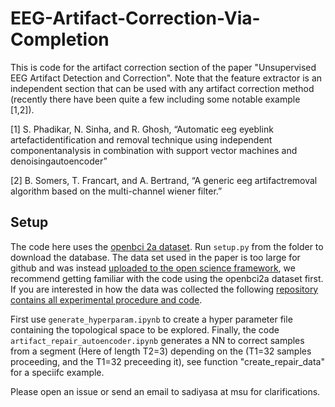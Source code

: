 # EEG-Artifact-Correction-Via-Completion

This is code for the artifact correction section of the paper "Unsupervised EEG Artifact Detection and Correction". Note that the feature extractor is an independent section that can be used with any artifact correction method (recently there have been quite a few including some notable example [1,2]).


[1] S. Phadikar, N. Sinha, and R. Ghosh, “Automatic eeg eyeblink artefactidentification  and  removal  technique  using  independent  componentanalysis  in  combination  with  support  vector  machines  and  denoisingautoencoder”

[2] B. Somers,  T.  Francart,  and  A.  Bertrand,  “A  generic  eeg  artifactremoval algorithm based on the multi-channel wiener filter.”

## Setup
The code here uses the [openbci 2a dataset](https://github.com/bregydoc/bcidatasetIV2a). Run `setup.py` from the folder to download the database. The data set used in the paper is too large for github and was instead [uploaded to the open science framework](https://osf.io/ednqx/), we recommend getting familiar with the code using the openbci2a dataset first. If you are interested in how the data was collected the following [repository contains all experimental procedure and code](https://github.com/sari-saba-sadiya/DEPV). 

First use `generate_hyperparam.ipynb` to create a hyper parameter file containing the topological space to be explored. Finally, the code `artifact_repair_autoencoder.ipynb` generates a NN to correct samples from a segment (Here of length T2=3) depending on the (T1=32 samples proceeding, and the T1=32 preceeding it), see function "create_repair_data" for a speciifc example.

Please open an issue or send an email to sadiyasa at msu for clarifications.

